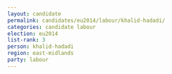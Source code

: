 ```yaml
---
layout: candidate
permalink: candidates/eu2014/labour/khalid-hadadi/
categories: candidate labour
election: eu2014
list-rank: 3
person: khalid-hadadi
region: east-midlands
party: labour
---
```

